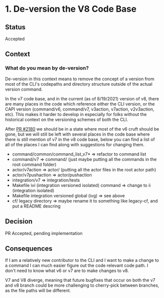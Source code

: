 # 1. De-version the V8 Code Base


## Status

Accepted

## Context

### What do you mean by de-version?

De-version in this context means to remove the concept of a version from most of the CLI's codepaths and directory structure outside of the actual version command.

In the v7 code base, and in the current (as of 8/19/2021) version of v8, there are many places in the code which reference either the CLI version, or the CAPI version (command/v6, command/v7, v3action, v7action, v2v3action, etc). This makes it harder to develop in especially for folks without the historical context on the versioning schemes of both the CLI.

After [PR #2180](https://github.com/cloudfoundry/cli/pull/2180) we should be in a state where most of the v6 cruft should be gone, but we will still be left with several places in the code base where there is still mention of v7 in the v8 code base, below you can find a list of all of the places I can find along with suggestions for changing them.

* command/common/command_list_v7* => refactor to command list
* command/v7 => command/ (just maybe putting all the commands in the root command folder)
* actor/v7action => actor/ (putting all the actor files in the root actor path)
* actor/v7pushaction => actor/pushaction
* integration/v7 => integration/tests
* Makefile ivi (integration versioned isolated) command => change to ii (integration isolated)
* Makefile integration versioned global (ivg) => see above
* cf/ legacy directory => maybe rename it to something like legacy-cf, and put a README descring 

## Decision

PR Accepted, pending implementation

## Consequences

If I am a relatively new contributor to the CLI and I want to make a change to a command I can much easier figure out the code relevant code path. I don't need to know what v6 or v7 are to make changes to v8.

V7 and V8 diverge, meaning that future bugfixes that occur on both the v7 and v8 branch could be more challenging to cherry-pick between branches, as the file paths will be different.
